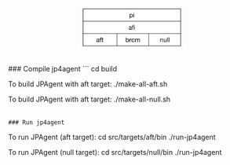 


<br>
<div style="text-align:center" align="center"><img src ="docs/resources/JP4Agent_layers.png" width="200"/></div>
<br>
<br>
### Compile jp4agent
```
cd build

To build JPAgent with aft target:
./make-all-aft.sh

To build JPAgent with aft target:
./make-all-null.sh
```

### Run jp4agent
```
To run JPAgent (aft target):
cd src/targets/aft/bin
./run-jp4agent 

To run JPAgent (null target):
cd src/targets/null/bin
./run-jp4agent 

```
